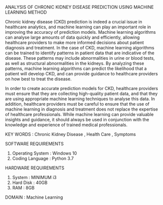   ANALYSIS OF CHRONIC KIDNEY DISEASE PREDICTION USING MACHINE LEARNING METHOD

Chronic kidney disease (CKD) prediction is indeed a crucial issue in healthcare analytics, and machine learning can play an important role in improving the accuracy of prediction models.
Machine learning algorithms can analyse large amounts of data quickly and efficiently, allowing healthcare providers to make more informed decisions about patient diagnosis and
treatment. In the case of CKD, machine learning algorithms can be trained to identify patterns in patient data that are indicative of the disease. These patterns may include abnormalities in
urine or blood tests, as well as structural abnormalities in the kidneys. By analyzing these patterns, machine learning algorithms can predict the likelihood that a patient will develop
CKD, and can provide guidance to healthcare providers on how best to treat the disease.

In order to create accurate prediction models for CKD, healthcare providers must ensure that they are collecting high-quality patient data, and that they are using appropriate machine
learning techniques to analyse this data. In addition, healthcare providers must be careful to ensure that the use of machine learning in diagnosis and treatment does not replace the
expertise of healthcare professionals. While machine learning can provide valuable insights and guidance, it should always be used in conjunction with the knowledge and experience of
trained medical professionals.

KEY WORDS : Chronic Kidney Disease , Health Care , Symptoms

SOFTWARE REQUIREMENTS
1) Operating System : Windows 10
2) Coding Language : Python 3.7

HARDWARE REQUIREMENTS
1) System : MINIMUM i3
2) Hard Disk : 40GB
3) RAM : 8GB

DOMAIN : Machine Learning
